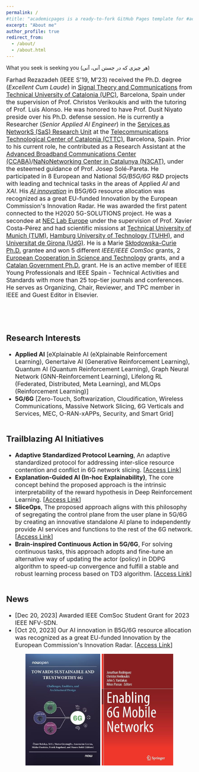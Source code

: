 ```yaml
---
permalink: /
#title: "academicpages is a ready-to-fork GitHub Pages template for #academic personal websites"
excerpt: "About me"
author_profile: true
redirect_from: 
  - /about/
  - /about.html
---
```

What you seek is seeking you (هر چیزی که در جستن آنی، آنی)  


<span style="font-size: 16px;">Farhad Rezazadeh (IEEE S'19, M'23) received the Ph.D. degree (*Excellent Cum Laude*) in [Signal Theory and Communications](https://tsc.upc.edu/en) from [Technical University of Catalonia (UPC)](https://www.upc.edu/ca), Barcelona, Spain under the supervision of Prof. Christos Verikoukis and with the tutoring of Prof. Luis Alonso. He was honored to have Prof. Dusit Niyato preside over his Ph.D. defense session. He is currently a Researcher (*Senior Applied AI Engineer*) in the [Services as NetworkS (SaS) Research Unit](https://www.cttc.cat/services-as-networks-sas/) at the [Telecommunications Technological Center of Catalonia (CTTC)](https://www.cttc.cat/), Barcelona, Spain. Prior to his current role, he contributed as a Research Assistant at the [Advanced Broadband Communications Center (CCABA)](https://ccaba.upc.edu/en)/[NaNoNetworking Center in Catalunya (N3CAT)](https://www.n3cat.upc.edu/), under the esteemed guidance of Prof. Josep Solé-Pareta. He participated in 8 European and National *5G/B5G/6G* R&D projects with leading and technical tasks in the areas of Applied *AI* and *XAI*. His [*AI innovation*](https://innovation-radar.ec.europa.eu/innovation/52337) in B5G/6G resource allocation was recognized as a great EU-funded Innovation by the European Commission's Innovation Radar. He was awarded the first patent connected to the H2020 5G-SOLUTIONS project. He was a secondee at [NEC Lab Europe](https://www.neclab.eu/research-areas/6g-networks) under the supervision of Prof. Xavier Costa-Pérez and had scientific missions at [Technical University of Munich (TUM)](https://www.ce.cit.tum.de/en/lkn/home/), [Hamburg University of Technology (TUHH)](https://www.tuhh.de/tuhh/en/startpage), and [Universitat de Girona (UdG)](https://bcds.udg.edu/news). He is a Marie [Skłodowska-Curie Ph.D.](https://www.5gstepfwd.eu/#home) grantee and won 5 different *IEEE/IEEE ComSoc* grants, 2 [European Cooperation in Science and Technology](https://www.cost.eu/) grants, and a [Catalan Government Ph.D.](https://agaur.gencat.cat/ca/inici/) grant. He is an active member of IEEE Young Professionals and IEEE Spain - Technical Activities and Standards with more than 25 top-tier journals and conferences. He serves as Organizing, Chair, Reviewer, and TPC member in IEEE and Guest Editor in Elsevier.</span>

<p>&nbsp;<br>&nbsp;</p>

<span style="font-size: 22px;">Research Interests</span>
======
- <span style="font-size: 16px;">**Applied AI** [eXplainable AI (eXplainable Reinforcement Learning), Genertaive AI (Generative Reinforcement Learning), Quantum AI (Quantum Reinforcement Learning), Graph Neural Network (GNN-Reinforcement Learning), Lifelong RL (Federated, Distributed, Meta Learning), and MLOps (Reinforcement Learning)]</span>
- <span style="font-size: 16px;">**5G/6G** [Zero-Touch, Softwarization, Cloudification, Wireless Communications, Massive Network Slicing, 6G Verticals and Services, MEC, O-RAN-xAPPs, Security, and Smart Grid]</span>


<span style="font-size: 22px;">Trailblazing AI Initiatives</span>
======
- <span style="font-size: 16px;">**Adaptive Standardized Protocol Learning**, An adaptive standardized protocol for addressing inter-slice resource contention and conflict in 6G network slicing. [[Access Link](https://arxiv.org/abs/2312.07362)]</span>
- <span style="font-size: 16px;">**Explanation-Guided AI (In-hoc Explainability)**, The core concept behind the proposed approach is the intrinsic interpretability of the reward hypothesis in Deep Reinforcement Learning. [[Access Link](https://ieeexplore.ieee.org/document/10283684)]</span>
- <span style="font-size: 16px;">**SliceOps**, The proposed approach aligns with this philosophy of segregating the control plane from the user plane in 5G/6G by creating an innovative standalone AI plane to independently provide AI services and functions to the rest of the 6G network. [[Access Link](https://arxiv.org/abs/2307.01658)]</span>
- <span style="font-size: 16px;">**Brain-inspired Continuous Action in 5G/6G**, For solving continuous tasks, this approach adopts and fine-tune an alternative way of updating the actor (policy) in DDPG algorithm to speed-up convergence and fulfill a stable and robust learning process based on TD3 algorithm. [[Access Link](https://ieeexplore.ieee.org/abstract/document/9322237)]</span>


<span style="font-size: 22px;">News</span>
======
- <span style="font-size: 16px;">[Dec 20, 2023] Awarded IEEE ComSoc Student Grant for 2023 IEEE NFV-SDN.</span>
- <span style="font-size: 16px;">[Oct 20, 2023] Our AI innovation in B5G/6G resource allocation was recognized as a great EU-funded Innovation by the European Commission's Innovation Radar. [[Access Link](https://innovation-radar.ec.europa.eu/innovation/52337)]</span>


<p align="center">
  <img src="../images/book_chapters.jpg" alt="Book Chapter" width="400" height="301">
</p>




